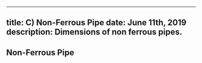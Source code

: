-----
title: C) Non-Ferrous Pipe
date: June 11th, 2019
description: Dimensions of non ferrous pipes.
-----

## Non-Ferrous Pipe

